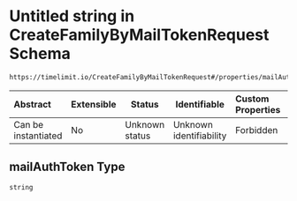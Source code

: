 # Untitled string in CreateFamilyByMailTokenRequest Schema

```txt
https://timelimit.io/CreateFamilyByMailTokenRequest#/properties/mailAuthToken
```




| Abstract            | Extensible | Status         | Identifiable            | Custom Properties | Additional Properties | Access Restrictions | Defined In                                                                                                        |
| :------------------ | ---------- | -------------- | ----------------------- | :---------------- | --------------------- | ------------------- | ----------------------------------------------------------------------------------------------------------------- |
| Can be instantiated | No         | Unknown status | Unknown identifiability | Forbidden         | Allowed               | none                | [CreateFamilyByMailTokenRequest.schema.json\*](CreateFamilyByMailTokenRequest.schema.json "open original schema") |

## mailAuthToken Type

`string`

